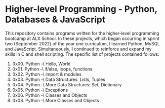 # Higher-level Programming - Python, Databases & JavaScript

This repository contains programs written for the higher-level programming bootcamp at ALX School. In these projects, which began occurring in sprint two (September 2022) of the year one curriculum, I learned Python, MySQL and JavaScript. Simultaneously, I continued to reinforce and expand my skills in C and shell scripting. The specific list of projects contained follows:

1. 0x00. Python -\ Hello, World
2. 0x01. Python -\ if/else, loops, functions
3. 0x02. Python -\ import & modules
4. 0x03. Python -\ Data Structures: Lists, Tuples
5. 0x04. Python -\ More Data Structures: Set, Dictionary
6. 0x05. Python -\ Exceptions
7. 0x06. Python -\ Classes and Objects
9. 0x08. Python -\ More Classes and Objects
